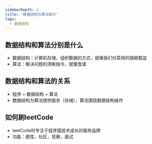 ```yaml
---
sidebarDepth: 2
title: '数据结构与算法简介'
tags: 
  - 数据结构
---
```


## 数据结构和算法分别是什么
  - 数据结构：计算机存储，组织数据的方式，就像我们炒菜用的锅碗瓢盆
  - 算法：解决问题的清晰指令，就像食谱

## 数据结构和算法的关系
  - 程序 = 数据结构 + 算法
  - 数据结构为算法提供服务（存储），算法围绕数据结构操作

## 如何刷leetCode
  - leetCode时专注于程序猿技术成长的服务品牌
  - 功能：题库，社区，竞赛，面试